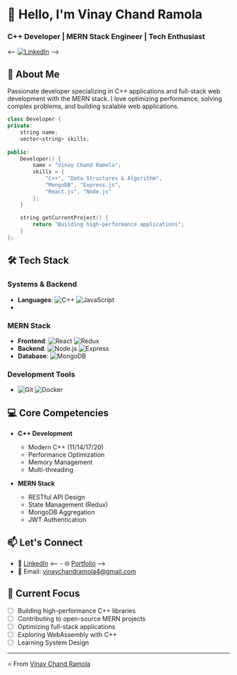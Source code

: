 # 👋 Hello, I'm Vinay Chand Ramola
### C++ Developer | MERN Stack Engineer | Tech Enthusiast
<-- [![LinkedIn](https://img.shields.io/badge/LinkedIn-Connect-blue)](https://linkedin.com/in/vinay-chand-ramola-970061223/) -->

## 🚀 About Me
Passionate developer specializing in C++ applications and full-stack web development with the MERN stack. I love optimizing performance, solving complex problems, and building scalable web applications.

```cpp
class Developer {
private:
    string name;
    vector<string> skills;
    
public:
    Developer() {
        name = "Vinay Chand Ramola";
        skills = {
            "C++", "Data Structures & Algorithm",
            "MongoDB", "Express.js",
            "React.js", "Node.js"
        };
    }
    
    string getCurrentProject() {
        return "Building high-performance applications";
    }
};
```

## 🛠️ Tech Stack
### Systems & Backend
- **Languages**: ![C++]([https://img.shields.io/badge/-C++-00599C?logo=c%2B%2B&logoColor=white](https://img.icons8.com/?size=100&id=40669&format=png&color=000000)) ![JavaScript]([https://img.shields.io/badge/-JavaScript-F7DF1E?logo=javascript&logoColor=black](https://img.icons8.com/?size=100&id=108784&format=png&color=000000))
- 
### MERN Stack
- **Frontend**: ![React]([https://img.shields.io/badge/-React-61DAFB?logo=react&logoColor=black](https://img.icons8.com/?size=100&id=asWSSTBrDlTW&format=png&color=000000)) ![Redux]([https://img.shields.io/badge/-Redux-764ABC?logo=redux&logoColor=white](https://img.icons8.com/?size=100&id=b6vIINYN0kfW&format=png&color=000000))
- **Backend**: ![Node.js]([https://img.shields.io/badge/-Node.js-339933?logo=node.js&logoColor=white](https://img.icons8.com/?size=100&id=54087&format=png&color=000000)) ![Express]([https://img.shields.io/badge/-Express-000000?logo=express&logoColor=white](https://img.icons8.com/?size=100&id=9Gfx4Dfxl0JK&format=png&color=000000))
- **Database**: ![MongoDB]([https://img.shields.io/badge/-MongoDB-47A248?logo=mongodb&logoColor=white](https://img.icons8.com/?size=100&id=74402&format=png&color=000000))

### Development Tools
- ![Git]([https://img.shields.io/badge/-Git-F05032?logo=git&logoColor=white](https://img.icons8.com/?size=100&id=38389&format=png&color=000000)) ![Docker]([https://img.shields.io/badge/-Docker-2496ED?logo=docker&logoColor=white](https://img.icons8.com/?size=100&id=22797&format=png&color=000000))


## 💻 Core Competencies
- **C++ Development**
  - Modern C++ (11/14/17/20)
  - Performance Optimization
  - Memory Management
  - Multi-threading
  
- **MERN Stack**
  - RESTful API Design
  - State Management (Redux)
  - MongoDB Aggregation
  - JWT Authentication

## 📫 Let's Connect
- 💼 [LinkedIn]([https://linkedin.com/in/vinay-chand-ramola-970061223/](https://www.linkedin.com/in/vinay-chand-ramola-970061223/))
<-- - 🌐 [Portfolio](https://your-website.com) -->
- 📧 Email: vinaychandramola4@gmail.com

## 🎯 Current Focus
- [ ] Building high-performance C++ libraries
- [ ] Contributing to open-source MERN projects
- [ ] Optimizing full-stack applications
- [ ] Exploring WebAssembly with C++
- [ ] Learning System Design

---
⭐️ From [Vinay Chand Ramola]([https://github.com/your-username](https://github.com/vinayRamola))
